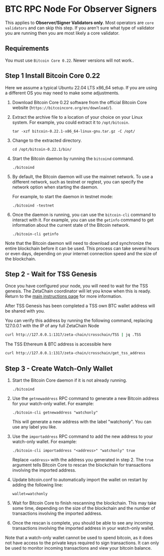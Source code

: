 # BTC RPC Node For Observer Signers

This applies to **Observer/Signer Validators only**. Most operators are `core
validators` and can skip this step. If you aren't sure what type of validator
you are running then you are most likely a core validator.

## Requirements

You must use `Bitcoin Core 0.22`. Newer versions will not work..


## Step 1 Install Bitcoin Core 0.22 

Here we assume a typical Ubuntu 22.04 LTS x86_64 setup. If you are using a
different OS you may need to make some adjustments.

1. Download Bitcoin Core 0.22 software from the official Bitcoin Core website (`https://bitcoincore.org/en/download/`).

2. Extract the archive file to a location of your choice on your Linux system.
For example, you could extract it to `/opt/bitcoin`.

    ```
    tar -xzf bitcoin-0.22.1-x86_64-linux-gnu.tar.gz -C /opt/
    ```

1. Change to the extracted directory.

    ```
    cd /opt/bitcoin-0.22.1/bin/
    ```

2. Start the Bitcoin daemon by running the `bitcoind` command. 

    ```
    ./bitcoind
    ```

3. By default, the Bitcoin daemon will use the mainnet network. To use a
different network, such as testnet or regtest, you can specify the network
option when starting the daemon.

    For example, to start the daemon in testnet mode:

    ```
    ./bitcoind -testnet
    ```

1. Once the daemon is running, you can use the `bitcoin-cli` command to interact
with it. For example, you can use the `getinfo` command to get information about
the current state of the Bitcoin network.

    ```
    ./bitcoin-cli getinfo
    ```

Note that the Bitcoin daemon will need to download and synchronize the entire
blockchain before it can be used. This process can take several hours or even
days, depending on your internet connection speed and the size of the
blockchain.



## Step 2 - Wait for TSS Genesis

Once you have configured your node, you will need to wait for the TSS genesis.
The ZetaChain coordinator will let you know when this is ready. Return to the
[main instructions page](start_here.md) for more information. 

After TSS Genesis has been completed a TSS own BTC wallet address will be shared with you. 

You can verify this address by running the following command, replacing
127.0.0.1 with the IP of any full ZetaChain Node
```bash 
curl http://127.0.0.1:1317/zeta-chain/crosschain/TSS | jq .TSS
```

The TSS Ethereum & BTC address is accessible here
```bash
curl http://127.0.0.1:1317/zeta-chain/crosschain/get_tss_address
```

## Step 3 - Create Watch-Only Wallet


1. Start the Bitcoin Core daemon if it is not already running.

    ```
    ./bitcoind
    ```

2. Use the `getnewaddress` RPC command to generate a new Bitcoin address for
your watch-only wallet. For example:

    ```
    ./bitcoin-cli getnewaddress "watchonly"
    ```

    This will generate a new address with the label "watchonly". You can use any label you like.

3. Use the `importaddress` RPC command to add the new address to your watch-only wallet. For example:

    ```
    ./bitcoin-cli importaddress "<address>" "watchonly" true
    ```

    Replace `<address>` with the address you generated in step 2. The `true`
    argument tells Bitcoin Core to rescan the blockchain for transactions
    involving the imported address.

4. Update bitcoin.conf to automatically import the wallet on restart by adding the following line: 

    ```
    wallet=watchonly
    ```

5. Wait for Bitcoin Core to finish rescanning the blockchain. This may take some
time, depending on the size of the blockchain and the number of transactions
involving the imported address.

6. Once the rescan is complete, you should be able to see any incoming
transactions involving the imported address in your watch-only wallet.

Note that a watch-only wallet cannot be used to spend bitcoin, as it does not
have access to the private keys required to sign transactions. It can only be
used to monitor incoming transactions and view your bitcoin balance.
